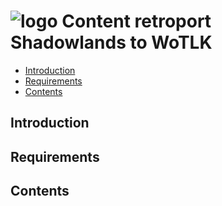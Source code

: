 # ![logo](https://dream-eden.eu/download/img/WS.png) Content retroport Shadowlands to WoTLK

* [Introduction](#introduction)
* [Requirements](#requirements)
* [Contents](#contents)

## Introduction

## Requirements

## Contents

